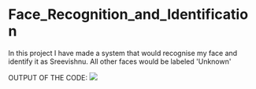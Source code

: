 # Face_Recognition_and_Identification
In this project I have made a system that would recognise my face and identify it as Sreevishnu. All other faces would be labeled 'Unknown'

OUTPUT OF THE CODE:
![](Screenshot(39).png)
